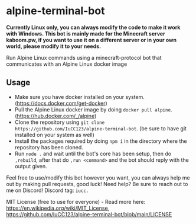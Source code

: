 # alpine-terminal-bot
**Currently Linux only, you can always modify the code to make it work with Windows.
This bot is mainly made for the Minecraft server kaboom.pw, if you want to use it on a different server or in your own world, please modify it to your needs.**

Run Alpine Linux commands using a minecraft-protocol bot that communicates with an Alpine Linux docker image

## Usage
- Make sure you have docker installed on your system. (https://docs.docker.com/get-docker)
- Pull the Alpine Linux docker image by doing `docker pull alpine`. (https://hub.docker.com/_/alpine)
- Clone the repository using `git clone https://github.com/IuCC123/alpine-terminal-bot`. (be sure to have git installed on your system as well)
- Install the packages required by doing `npm i` in the directory where the repository has been cloned.
- Run `node .` and wait until the bot's core has been setup, then do `,rebuild`, after that do `,run <command>` and the bot should reply with the output given.

Feel free to use/modify this bot however you want, you can always help me out by making pull requests, good luck!
Need help? Be sure to reach out to me on Discord! Discord tag: `iucc.`

MIT License (free to use for everyone) - Read more here: https://en.wikipedia.org/wiki/MIT_License, https://github.com/IuCC123/alpine-terminal-bot/blob/main/LICENSE
